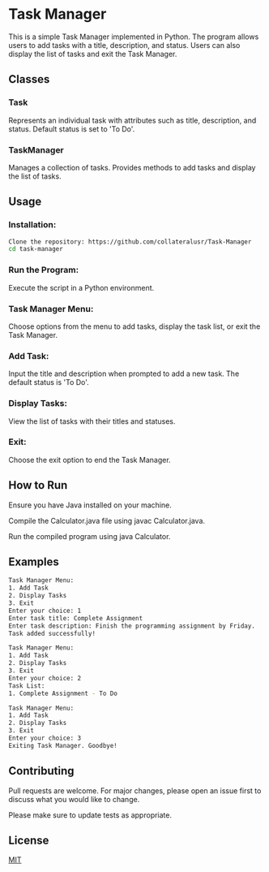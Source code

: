 # Task Manager

This is a simple Task Manager implemented in Python. The program allows users to add tasks with a title, description, and status. Users can also display the list of tasks and exit the Task Manager.





## Classes

### Task
Represents an individual task with attributes such as title, description, and status.
Default status is set to 'To Do'.
### TaskManager
Manages a collection of tasks.
Provides methods to add tasks and display the list of tasks.
## Usage

### Installation:
```bash
Clone the repository: https://github.com/collateralusr/Task-Manager
cd task-manager
```
### Run the Program:
Execute the script in a Python environment.
### Task Manager Menu:
Choose options from the menu to add tasks, display the task list, or exit the Task Manager.
### Add Task:
Input the title and description when prompted to add a new task.
The default status is 'To Do'.
### Display Tasks:
View the list of tasks with their titles and statuses.
### Exit:
Choose the exit option to end the Task Manager.

## How to Run


Ensure you have Java installed on your machine.

Compile the Calculator.java file using javac Calculator.java.

Run the compiled program using java Calculator.

## Examples
```bash
Task Manager Menu:
1. Add Task
2. Display Tasks
3. Exit
Enter your choice: 1
Enter task title: Complete Assignment
Enter task description: Finish the programming assignment by Friday.
Task added successfully!
```

```bash
Task Manager Menu:
1. Add Task
2. Display Tasks
3. Exit
Enter your choice: 2
Task List:
1. Complete Assignment - To Do
```

```bash
Task Manager Menu:
1. Add Task
2. Display Tasks
3. Exit
Enter your choice: 3
Exiting Task Manager. Goodbye!
```


## Contributing

Pull requests are welcome. For major changes, please open an issue first to discuss what you would like to change.

Please make sure to update tests as appropriate.

## License

[MIT](https://choosealicense.com/licenses/mit/)
